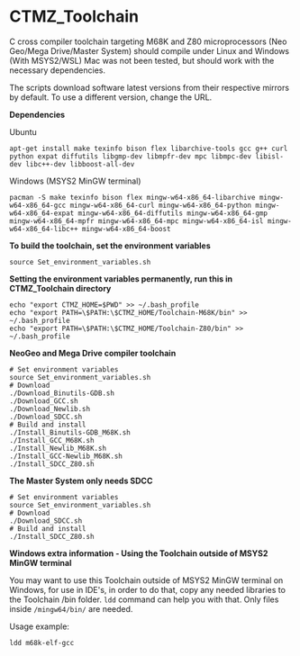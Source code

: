 # CTMZ_Toolchain
C cross compiler toolchain targeting M68K and Z80 microprocessors (Neo Geo/Mega Drive/Master System) should compile under Linux and Windows (With MSYS2/WSL) Mac was not been tested, but should work with the necessary dependencies.

The scripts download software latest versions from their respective mirrors by default. To use a different version, change the URL.

**Dependencies**

Ubuntu
```
apt-get install make texinfo bison flex libarchive-tools gcc g++ curl python expat diffutils libgmp-dev libmpfr-dev mpc libmpc-dev libisl-dev libc++-dev libboost-all-dev
```
Windows (MSYS2 MinGW terminal) 
``` 
pacman -S make texinfo bison flex mingw-w64-x86_64-libarchive mingw-w64-x86_64-gcc mingw-w64-x86_64-curl mingw-w64-x86_64-python mingw-w64-x86_64-expat mingw-w64-x86_64-diffutils mingw-w64-x86_64-gmp mingw-w64-x86_64-mpfr mingw-w64-x86_64-mpc mingw-w64-x86_64-isl mingw-w64-x86_64-libc++ mingw-w64-x86_64-boost 
```
**To build the toolchain, set the environment variables**
```
source Set_environment_variables.sh
```
**Setting the environment variables permanently, run this in CTMZ_Toolchain directory**
```
echo "export CTMZ_HOME=$PWD" >> ~/.bash_profile
echo "export PATH=\$PATH:\$CTMZ_HOME/Toolchain-M68K/bin" >> ~/.bash_profile
echo "export PATH=\$PATH:\$CTMZ_HOME/Toolchain-Z80/bin" >> ~/.bash_profile
```


**NeoGeo and Mega Drive compiler toolchain**
```
# Set environment variables
source Set_environment_variables.sh
# Download
./Download_Binutils-GDB.sh
./Download_GCC.sh
./Download_Newlib.sh
./Download_SDCC.sh
# Build and install
./Install_Binutils-GDB_M68K.sh
./Install_GCC_M68K.sh
./Install_Newlib_M68K.sh
./Install_GCC-Newlib_M68K.sh
./Install_SDCC_Z80.sh
```
**The Master System only needs SDCC**
```
# Set environment variables
source Set_environment_variables.sh
# Download
./Download_SDCC.sh
# Build and install
./Install_SDCC_Z80.sh
```

**Windows extra information - Using the Toolchain outside of MSYS2 MinGW terminal**

You may want to use this Toolchain outside of MSYS2 MinGW terminal on Windows, for use in IDE's, in order to do that, copy any needed libraries to the Toolchain /bin folder. ``ldd`` command can help you with that. Only files inside ``/mingw64/bin/`` are needed.

Usage example:
```
ldd m68k-elf-gcc
```
